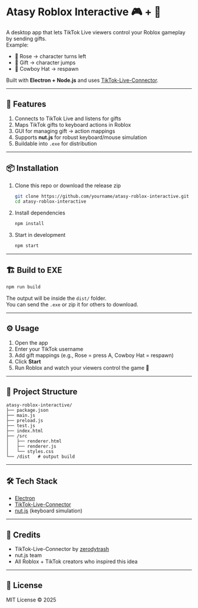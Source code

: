 # Atasy Roblox Interactive 🎮 + 🎥

A desktop app that lets TikTok Live viewers control your Roblox gameplay by sending gifts.  
Example:  
- 🌹 Rose → character turns left  
- 🎁 Gift → character jumps  
- 🤠 Cowboy Hat → respawn  

Built with **Electron + Node.js** and uses [TikTok-Live-Connector](https://github.com/zerodytrash/TikTok-Live-Connector).

---

## 🚀 Features
1. Connects to TikTok Live and listens for gifts
2. Maps TikTok gifts to keyboard actions in Roblox
3. GUI for managing gift → action mappings
4. Supports **nut.js** for robust keyboard/mouse simulation
5. Buildable into `.exe` for distribution

---

## 📦 Installation

1. Clone this repo or download the release zip  
   ```sh
   git clone https://github.com/yourname/atasy-roblox-interactive.git
   cd atasy-roblox-interactive
   ```

2. Install dependencies  
   ```sh
   npm install
   ```

3. Start in development  
   ```sh
   npm start
   ```

---

## 🏗️ Build to EXE

```sh
npm run build
```

The output will be inside the `dist/` folder.  
You can send the `.exe` or zip it for others to download.

---

## ⚙️ Usage

1. Open the app
2. Enter your TikTok username
3. Add gift mappings (e.g., Rose = press A, Cowboy Hat = respawn)
4. Click **Start**
5. Run Roblox and watch your viewers control the game 🎉

---

## 📂 Project Structure

```
atasy-roblox-interactive/
├── package.json
├── main.js
├── preload.js
├── test.js
├── index.html
├── /src
│   ├── renderer.html
│   ├── renderer.js
│   └── styles.css
└── /dist   # output build
```

---

## 🛠️ Tech Stack
- [Electron](https://www.electronjs.org/)
- [TikTok-Live-Connector](https://github.com/zerodytrash/TikTok-Live-Connector)
- [nut.js](https://nutjs.dev/) (keyboard simulation)

---

## 🙌 Credits
- TikTok-Live-Connector by [zerodytrash](https://github.com/zerodytrash)
- nut.js team
- All Roblox + TikTok creators who inspired this idea

---

## 📜 License
MIT License © 2025
